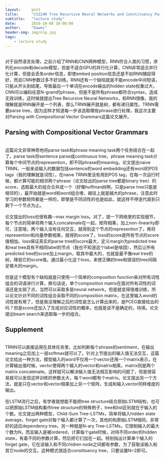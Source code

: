 ```yaml
---
layout:     post
title:      "CS224N Tree Recursive Neural Networks and Constituency Parsing"
subtitle:   "lecture study"
date:       2018-10-08 10:08:00
author:     "Dawei"
header-img: img/nlp.jpg
tags:
    - lecture study
---
```

<br>对于自然语言处理，之前介绍了RNN和CNN两种模型，RNN符合人类的习惯，序列化encode和decode模型，但是不适合GPU的并行化计算，CNN非常适合并行化计算，但是会丢失order信息，即使embed position信息还是不如RNN捕捉得好，而且CNN参数过多不好训练。RNN还有一个缺陷就是不能encode中间短语，只能从开头到结尾，导致最后一个单词在encode输出的hidden state权重过大，CNN可以编码任意N-gram的phrase，但是不是所有phrase都符合syntax，造成无效训练，这时候就提出Tree Recursive Neural Networks，和RNN很像，我的理解就是RNN展开是一个列表，那么TRNN展开就是树，都有递归属性。TRNN需要parse tree，因为这样才知道每一步该选取哪些phrase进行处理，我这次主要对Parsing with Compositional Vector Grammars这篇论文展开。<br/>

## Parsing with Compositional Vector Grammars
<br>这篇论文非常神奇地将parse task和phrase meaning task两个任务结合在一起了。parse task将sentence parse成continuous tree，phrase meaning task计算每个中间节点的represention，即不同phrase的meaning。论文提出naive TRNN，一般来说输入的数据包括sentence的word embedding还有word的POS tags（我的理解就是词性），在naive TRNN里没有用到POS tag，在每一次运行时候，都计算可能的相邻两个phrase（论文给出的parse tree都是binary tree）的score，选取最大的组合合并成一个（好像huffman树啊，只是parse tree只能是相邻的），最开始就是word和word组合喽，越往上就是越大的phrase，注意此时学习的参数矩阵都是一样的，即使是不同词性的也是如此，就这样不停迭代直到只剩下一个节点为止。<br/>
<br>论文提出的loss也很有趣--max margin loss。对了，提一下网络里的实现细节，每个节点的简单将两个输入concatenate在一起，矩阵相乘，加上non-linearity即可，注意哦，两个输入没有任何交互，就得到这个节点的represention了，再将represention和向量参数相乘，就得到score了。loss的score是所有节点的score值相加。loss保证真实的parse tree的score最大，定义margin为predicted tree和real tree具有不相同label的节点（我也不知道这个label是啥囧），然后让所有predicted tree的score加上margin，取其中最大的，也就是最不像real tree的树，降低它的score值。通过最小化这个loss，来使正确的tree和错误的tree间隔足够大的margin。<br/>
<br>但是这个模型有个缺陷就是只使用一个简单的composition function来对所有词性组合的词语进行计算，换句话说，单个composition matrix在面对所有词性的词语还是太弱了点，当然可以采取多层neural network，但是就变得很难训练，所以论文针对不同的词性组合采取不同的composition matrix，在这里输入word的词性就有用了，但是我没理解之后的词性是怎么计算出来的，是PCEG直接给出的吗？但是score还加入了生成对应词性的概率，也就是说不是确定的，待填。论文提出beam search来选取每一步的组合。<br/>

## Supplement
<br>TRNN可以直接运用在具体任务里，比如判断每个phrase的sentiment，在输出meaning之后加上一层softmax就可以了。针对上节提出的输入值无法交互，这篇论文给出一种方法，模型输入的word不仅用一个vector还用一个matrix表示，在计算输出值时候，vector使得两个输入的vector和matrix相乘，matrix则是两个matrix concatenate。这样就可以解决输入值无法相互影响的问题了，但是很容易就可以发现这样训练的参数太大，每个word都有个matrix。论文提出另一个方法，就是只在vector和vector相乘加上另一个矩阵，生成和输入vector同样维度的输出。<br/>
<br>在LSTM流行之后，有学者就想能不能把tree structure结合原始LSTM结构，也可以把原始LSTM结构看作tree structure的特殊例子，tree和list区别就在于输入的个数。论文提出两种模型，Child-Sum Tree-LSTMs，简单将输入hidden state average，forget gate对每个输入都计算了一次，其他的和原始LSTM相同，非常好的适应dependency tree。另一种就是N-ary Tree-LSTMs，它限制输入的最大个数为N，而且输入是被ordered，计算每个gate时候，对待不同order的hidden state，有着不同的参数计算，然后把它们加在一起。特别指出计算单个输入的forget gate，它在该输入和不同chidren node之间都有参数，为了获取该输入和其它node的交互。这种模式很适合constituency tree，只要设置N=2即可。<br/>